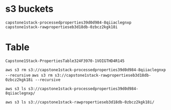 # s3 buckets
`capstone1stack-processedproperties39d0d984-8qiiaclegnxp`
`capstone1stack-rawpropertieseb3d18db-0zbcz2kgk18i`

# Table
`Capstone1Stack-PropertiesTable324F3970-1VOIGTHD4R145`

`aws s3 rm s3://capstone1stack-processedproperties39d0d984-8qiiaclegnxp --recursive`
`aws s3 rm s3://capstone1stack-rawpropertieseb3d18db-0zbcz2kgk18i --recursive`

`aws s3 ls s3://capstone1stack-processedproperties39d0d984-8qiiaclegnxp/`

`aws s3 ls s3://capstone1stack-rawpropertieseb3d18db-0zbcz2kgk18i/`
